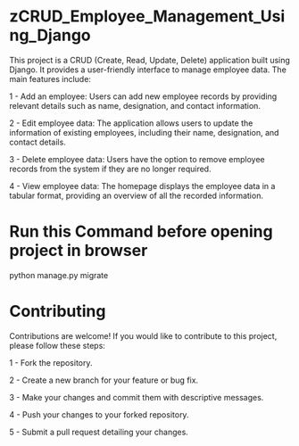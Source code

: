 # zCRUD_Employee_Management_Using_Django
This project is a CRUD (Create, Read, Update, Delete) application built using Django. It provides a user-friendly interface to manage employee data. The main features include:

1 - Add an employee: Users can add new employee records by providing relevant details such as name, designation, and contact information.

2 - Edit employee data: The application allows users to update the information of existing employees, including their name, designation, and contact details.

3 - Delete employee data: Users have the option to remove employee records from the system if they are no longer required.

4 - View employee data: The homepage displays the employee data in a tabular format, providing an overview of all the recorded information.

# Run this Command before opening project in browser
python manage.py migrate

# Contributing
Contributions are welcome! If you would like to contribute to this project, please follow these steps:

1 - Fork the repository.

2 - Create a new branch for your feature or bug fix.

3 - Make your changes and commit them with descriptive messages.

4 - Push your changes to your forked repository.

5 - Submit a pull request detailing your changes.
